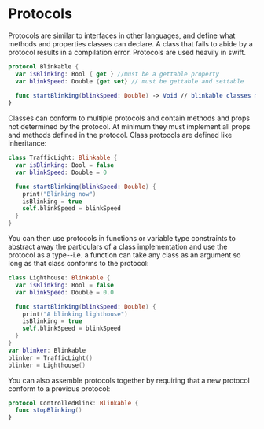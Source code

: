 # Protocols
Protocols are similar to interfaces in other languages, and define what methods and properties classes can declare. A class that fails to abide by a protocol results in a compilation error. Protocols are used heavily in swift.
```swift
protocol Blinkable {
  var isBlinking: Bool { get } //must be a gettable property
  var blinkSpeed: Double {get set} // must be gettable and settable
 
  func startBlinking(blinkSpeed: Double) -> Void // blinkable classes must have this function but can determine the implementation themselves.
}
```
Classes can conform to multiple protocols and contain methods and props not
determined by the protocol. At minimum they must implement all props and methods
defined in the protocol. Class protocols are defined like inheritance:
```swift
class TrafficLight: Blinkable {
  var isBlinking: Bool = false
  var blinkSpeed: Double = 0

  func startBlinking(blinkSpeed: Double) {
    print("Blinking now")
    isBlinking = true
    self.blinkSpeed = blinkSpeed
  }
}
```
You can then use protocols in functions or variable type constraints to abstract away the particulars of a class implementation and use the protocol as a type--i.e. a function can take any class as an argument so long as that class conforms to the protocol:
```swift
class Lighthouse: Blinkable {
  var isBlinking: Bool = false
  var blinkSpeed: Double = 0.0

  func startBlinking(blinkSpeed: Double) {
    print("A blinking lighthouse")
    isBlinking = true
    self.blinkSpeed = blinkSpeed
  }
}
var blinker: Blinkable
blinker = TrafficLight()
blinker = Lighthouse()
```
You can also assemble protocols together by requiring that a new protocol
conform to a previous protocol:
```swift
protocol ControlledBlink: Blinkable {
  func stopBlinking()
}
```
